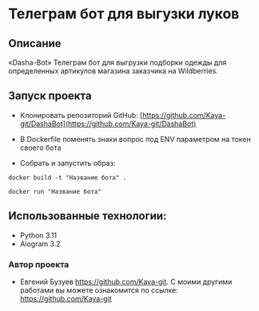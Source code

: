 # Телеграм бот для выгузки луков

## Описание
«Dasha-Bot»
Телеграм бот для выгрузки подборки одежды для определенных артикулов магазина заказчика на Wildberries.

## Запуск проекта
 - Клонировать репозиторий GitHub:
[https://github.com/Kaya-git/DashaBot](https://github.com/Kaya-git/DashaBot)

- В Dockerfile поменять знаки вопрос под ENV параметром на токен своего бота

- Собрать и запустить образ:
```
docker build -t "Название бота" .

docker run "Название бота"
```

## Использованные технологии:
- Python 3.11
- Aiogram 3.2

### Автор проекта
- Евгений Бузуев https://github.com/Kaya-git. С моими другими работами вы можете ознакомится по ссылке: https://github.com/Kaya-git
